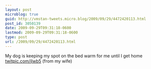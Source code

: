 ```yaml
---
layout: post
microblog: true
guid: http://vmstan-tweets.micro.blog/2009/09/29/4472420113.html
post_id: 3050139
date: 2009-09-29T09:31:18-0600
lastmod: 2009-09-29T09:31:18-0600
type: post
url: /2009/09/29/4472420113.html
---
```

My dog is keeping my spot on the bed warm for me until I get home [twitpic.com/jlwb5](http://twitpic.com/jlwb5) (from my wife)
